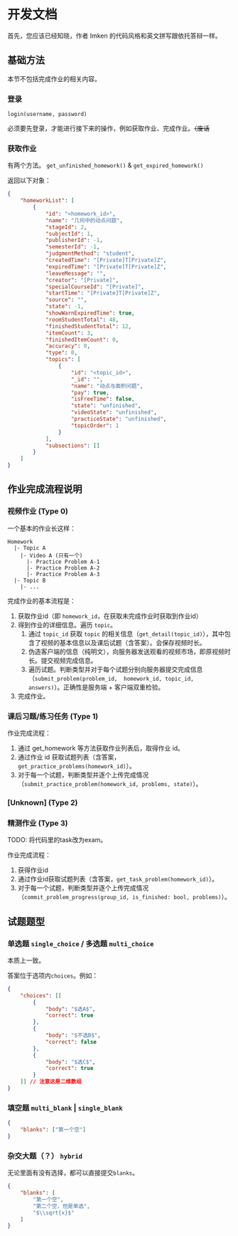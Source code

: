 # 开发文档

首先，您应该已经知晓，作者 Imken 的代码风格和英文拼写跟依托答辩一样。

## 基础方法

本节不包括完成作业的相关内容。

### 登录

`login(username, password)`

必须要先登录，才能进行接下来的操作，例如获取作业、完成作业。~~（废话~~

### 获取作业

有两个方法。
`get_unfinished_homework()` & `get_expired_homework()`

返回以下对象：
```json
{
    "homeworkList": [
        {
            "id": "<homework_id>",
            "name": "几何中的动点问题",
            "stageId": 2,
            "subjectId": 1,
            "publisherId": -1,
            "semesterId": -1,
            "judgmentMethod": "student",
            "createdTime": "[Private]T[Private]Z",
            "expiredTime": "[Private]T[Private]Z",
            "leaveMessage": "",
            "creator": "[Private]",
            "specialCourseId": "[Private]",
            "startTime": "[Private]T[Private]Z",
            "source": "",
            "state": -1,
            "showWarnExpiredTime": true,
            "roomStudentTotal": 48,
            "finishedStudentTotal": 12,
            "itemCount": 3,
            "finishedItemCount": 0,
            "accuracy": 0,
            "type": 0,
            "topics": [
                {
                    "id": "<topic_id>",
                    "_id": "",
                    "name": "动点与面积问题",
                    "pay": true,
                    "isFreeTime": false,
                    "state": "unfinished",
                    "videoState": "unfinished",
                    "practiceState": "unfinished",
                    "topicOrder": 1
                }
            ],
            "subsections": []
        }
    ]
}
```

## 作业完成流程说明

### 视频作业 (Type 0)

一个基本的作业长这样：

```
Homework
  |- Topic A
    |- Video A (只有一个)
      |- Practice Problem A-1
      |- Practice Problem A-2
      |- Practice Problem A-3
  |- Topic B
    |- ...
```

完成作业的基本流程是：
1. 获取作业id（即 `homework_id`，在获取未完成作业时获取到作业id）
2. 得到作业的详细信息。遍历 `topic`。
    1. 通过 `topic_id` 获取 `topic` 的相关信息（`get_detail(topic_id)`），其中包含了视频的基本信息以及课后试题（含答案）。会保存视频时长。
    2. 伪造客户端的信息（纯明文），向服务器发送观看的视频市场，即原视频时长。提交视频完成信息。
    3. 遍历试题。判断类型并对于每个试题分别向服务器提交完成信息（`submit_problem(problem_id,  homework_id, topic_id, answers)`）。正确性是服务端 + 客户端双重检验。
3. 完成作业。

### 课后习题/练习任务 (Type 1)

作业完成流程：

1. 通过 get_homework 等方法获取作业列表后，取得作业 id。
2. 通过作业 id 获取试题列表（含答案，`get_practice_problems(homework_id)`）。
3. 对于每一个试题，判断类型并逐个上传完成情况（`submit_practice_problem(homework_id, problems, state)`）。

### [Unknown] (Type 2)

### 精测作业 (Type 3)

TODO: 将代码里的task改为exam。

作业完成流程：

1. 获得作业id
2. 通过作业id获取试题列表（含答案，`get_task_problem(homework_id)`）。
3. 对于每一个试题，判断类型并逐个上传完成情况（`commit_problem_progress(group_id, is_finished: bool, problems)`）。

## 试题题型

### 单选题 `single_choice` / 多选题 `multi_choice`

本质上一致。

答案位于选项内`choices`。例如：
```json
{
    "choices": [[
        {
            "body": "$选A$",
            "correct": true
        },
        {
            "body": "$不选B$",
            "correct": false
        },
        {
            "body": "$选C$",
            "correct": true
        }
    ]] // 注意这是二维数组
}
```


### 填空题 `multi_blank` | `single_blank`

```json
{
    "blanks": ["第一个空"]
}
```

### 杂交大题（？） `hybrid`

无论里面有没有选择，都可以直接提交`blanks`。

```json
{
    "blanks": [
        "第一个空",
        "第二个空，但是单选",
        "$\\sqrt{x}$"
    ]
}
```
